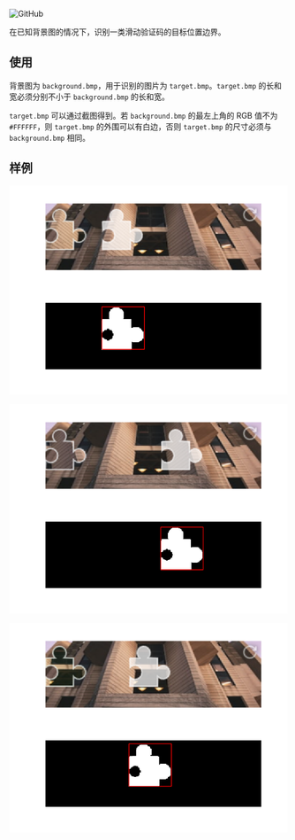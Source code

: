 ![GitHub](https://img.shields.io/github/license/Tiphereth-A/slide-captcha-recognizer)

在已知背景图的情况下，识别一类滑动验证码的目标位置边界。

## 使用

背景图为 `background.bmp`，用于识别的图片为 `target.bmp`。`target.bmp` 的长和宽必须分别不小于 `background.bmp` 的长和宽。

`target.bmp` 可以通过截图得到。若 `background.bmp` 的最左上角的 RGB 值不为 `#FFFFFF`，则 `target.bmp` 的外围可以有白边，否则 `target.bmp` 的尺寸必须与 `background.bmp` 相同。

## 样例

![](image/result1.bmp)

![](image/result2.bmp)

![](image/result3.bmp)
